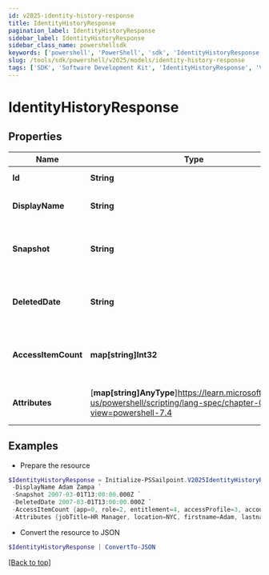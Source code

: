```yaml
---
id: v2025-identity-history-response
title: IdentityHistoryResponse
pagination_label: IdentityHistoryResponse
sidebar_label: IdentityHistoryResponse
sidebar_class_name: powershellsdk
keywords: ['powershell', 'PowerShell', 'sdk', 'IdentityHistoryResponse', 'V2025IdentityHistoryResponse'] 
slug: /tools/sdk/powershell/v2025/models/identity-history-response
tags: ['SDK', 'Software Development Kit', 'IdentityHistoryResponse', 'V2025IdentityHistoryResponse']
---
```



# IdentityHistoryResponse

## Properties

Name | Type | Description | Notes
------------ | ------------- | ------------- | -------------
**Id** | **String** | the identity ID | [optional] 
**DisplayName** | **String** | the display name of the identity | [optional] 
**Snapshot** | **String** | the date when the identity record was created | [optional] 
**DeletedDate** | **String** | the date when the identity was deleted | [optional] 
**AccessItemCount** | **map[string]Int32** | A map containing the count of each access item | [optional] 
**Attributes** | [**map[string]AnyType**]https://learn.microsoft.com/en-us/powershell/scripting/lang-spec/chapter-04?view=powershell-7.4 | A map containing the identity attributes | [optional] 

## Examples

- Prepare the resource
```powershell
$IdentityHistoryResponse = Initialize-PSSailpoint.V2025IdentityHistoryResponse  -Id bc693f07e7b645539626c25954c58554 `
 -DisplayName Adam Zampa `
 -Snapshot 2007-03-01T13:00:00.000Z `
 -DeletedDate 2007-03-01T13:00:00.000Z `
 -AccessItemCount {app=0, role=2, entitlement=4, accessProfile=3, account=1} `
 -Attributes {jobTitle=HR Manager, location=NYC, firstname=Adam, lastname=Zampa, department=HR}
```

- Convert the resource to JSON
```powershell
$IdentityHistoryResponse | ConvertTo-JSON
```


[[Back to top]](#) 

